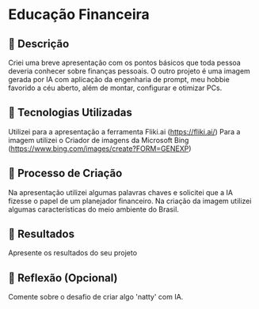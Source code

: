 # Educação Financeira

## 📒 Descrição
Criei uma breve apresentação com os pontos básicos que toda pessoa deveria conhecer sobre finanças pessoais. O outro projeto é uma imagem gerada por IA com aplicação da engenharia de prompt, meu hobbie favorido a céu aberto, além de montar, configurar e otimizar PCs.

## 🤖 Tecnologias Utilizadas
Utilizei para a apresentação a ferramenta Fliki.ai (https://fliki.ai/)
Para a imagem utilizei o Criador de imagens da Microsoft Bing (https://www.bing.com/images/create?FORM=GENEXP)

## 🧐 Processo de Criação
Na apresentação utilizei algumas palavras chaves e solicitei que a IA fizesse o papel de um planejador financeiro.
Na criação da imagem utilizei algumas características do meio ambiente do Brasil.

## 🚀 Resultados
Apresente os resultados do seu projeto

## 💭 Reflexão (Opcional)
Comente sobre o desafio de criar algo 'natty' com IA.
